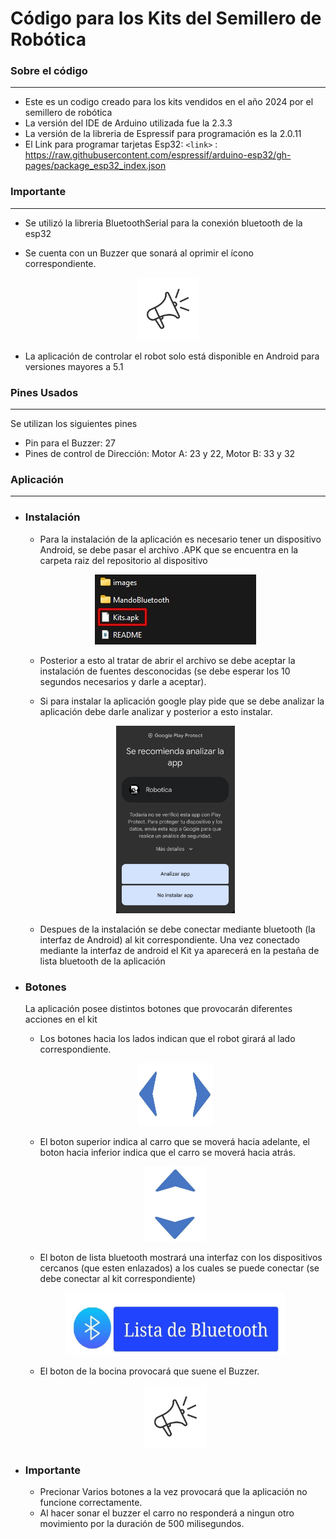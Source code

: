 # Código para los Kits del Semillero de Robótica
### Sobre el código
----------------------------------

- Este es un codigo creado para los kits vendidos en el año 2024 por el semillero de robótica
- La versión del IDE de Arduino utilizada fue la 2.3.3
- La versión de la libreria de Espressif para programación es la 2.0.11
- El Link para programar tarjetas Esp32:
`<link>` : https://raw.githubusercontent.com/espressif/arduino-esp32/gh-pages/package_esp32_index.json


### Importante
----------------------------------

* Se utilizó la libreria BluetoothSerial para la conexión bluetooth de la esp32

* Se cuenta con un Buzzer que sonará al oprimir el ícono correspondiente.

<p align="center">
  <img src="https://raw.githubusercontent.com/AnaOrozco122002/Kits_Robotica_2024-2/master/images/bocina.jpg" alt="Bocina" width="100" height="100">
</p>

* La aplicación de controlar el robot solo está disponible en Android para versiones mayores a 5.1

### Pines Usados
----------------------------------

Se utilizan los siguientes pines

* Pin para el Buzzer: 27 
* Pines de control de Dirección: Motor A: 23 y 22, Motor B: 33 y 32

### Aplicación
----------------------------------

* ### Instalación

    - Para la instalación de la aplicación es necesario tener un dispositivo Android, se debe pasar el archivo .APK que se encuentra en la carpeta raiz del repositorio al dispositivo

    <p align="center">
    <img src="https://raw.githubusercontent.com/AnaOrozco122002/Kits_Robotica_2024-2/master/images/kits-carpeta-ubicacion.jpg" alt="Bocina">
    </p>

    - Posterior a esto al tratar de abrir el archivo se debe aceptar la instalación de fuentes desconocidas (se debe esperar los 10 segundos necesarios y darle a aceptar).

    - Si para instalar la aplicación google play pide que se debe analizar la aplicación debe darle analizar y posterior a esto instalar.

    <p align="center">
    <img src="https://raw.githubusercontent.com/AnaOrozco122002/Kits_Robotica_2024-2/master/images/googlepermiso.jpg" alt="Bocina" height="300">
    </p>

    - Despues de la instalación se debe conectar mediante bluetooth (la interfaz de Android) al kit correspondiente. Una vez conectado mediante la interfaz de android el Kit ya aparecerá en la pestaña de lista bluetooth de la aplicación

* ### Botones

    La aplicación posee distintos botones que provocarán diferentes acciones en el kit

    - Los botones hacia los lados indican que el robot girará al lado correspondiente.

    <p align="center">
    <img src="https://raw.githubusercontent.com/AnaOrozco122002/Kits_Robotica_2024-2/master/images/lados.jpg" alt="Bocina" width="120" height="100">
    </p>

    - El boton superior indica al carro que se moverá hacia adelante, el boton hacia inferior indica que el carro se moverá hacia atrás.

    <p align="center">
    <img src="https://raw.githubusercontent.com/AnaOrozco122002/Kits_Robotica_2024-2/master/images/adatr.jpg" alt="Bocina" width="100" height="120">
    </p>

    - El boton de lista bluetooth mostrará una interfaz con los dispositivos cercanos (que esten enlazados) a los cuales se puede conectar (se debe conectar al kit correspondiente)

    <p align="center">
    <img src="https://raw.githubusercontent.com/AnaOrozco122002/Kits_Robotica_2024-2/master/images/conect.jpg" alt="Bocina" width="350" height="100">
    </p>

    - El boton de la bocina provocará que suene el Buzzer.

    <p align="center">
    <img src="https://raw.githubusercontent.com/AnaOrozco122002/Kits_Robotica_2024-2/master/images/bocina.jpg" alt="Bocina" width="100" height="100">
    </p>

* ### Importante

    - Precionar Varios botones a la vez provocará que la aplicación no funcione correctamente.
    - Al hacer sonar el buzzer el carro no responderá a ningun otro movimiento por la duración de 500 milisegundos.



